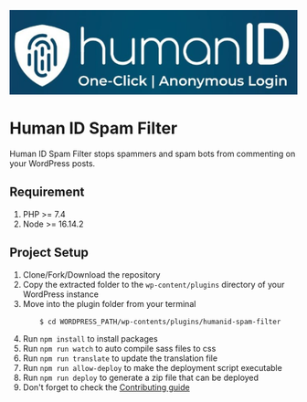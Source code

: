 ![Human ID logo](assets/images/humanId.png)

# Human ID Spam Filter

Human ID Spam Filter stops spammers and spam bots from commenting on your WordPress posts.

## Requirement

1. PHP >= 7.4
2. Node >= 16.14.2

## Project Setup

1. Clone/Fork/Download the repository
2. Copy the extracted folder to the `wp-content/plugins` directory of your WordPress instance
3. Move into the plugin folder from your terminal
     ```console
         $ cd WORDPRESS_PATH/wp-contents/plugins/humanid-spam-filter
   ```
4. Run `npm install` to install packages
5. Run `npm run watch` to auto compile sass files to css
6. Run `npm run translate` to update the translation file
7. Run `npm run allow-deploy` to make the deployment script executable
8. Run `npm run deploy` to generate a zip file that can be deployed
9. Don't forget to check the [Contributing guide](contributing.md)
